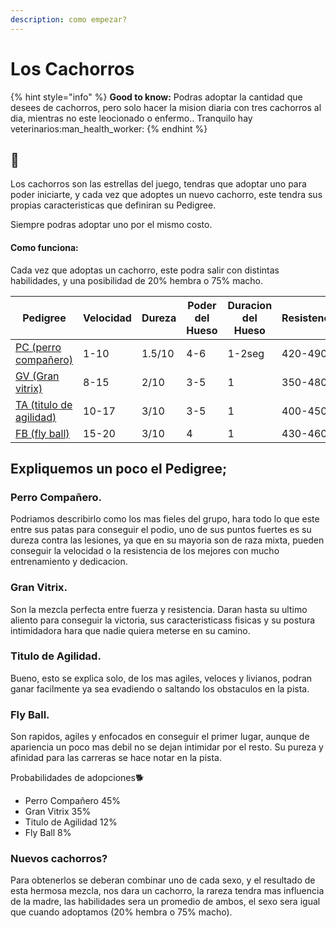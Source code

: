 ```yaml
---
description: como empezar?
---
```


# Los Cachorros

{% hint style="info" %}
**Good to know:** Podras adoptar la cantidad que desees de cachorros, pero solo hacer la mision diaria con tres cachorros al dia, mientras no este leocionado o enfermo.. Tranquilo hay veterinarios:man\_health\_worker:
{% endhint %}

## :dog:

Los cachorros son las estrellas del juego, tendras que adoptar uno para poder iniciarte, y cada vez que adoptes un nuevo cachorro, este tendra sus propias caracteristicas que definiran su Pedigree.

Siempre podras adoptar uno por el mismo costo.

#### Como funciona:&#x20;

Cada vez que adoptas un cachorro, este podra salir con distintas habilidades, y una posibilidad de 20% hembra o 75% macho.

| Pedigree                                                        | Velocidad | Dureza | Poder del Hueso | Duracion del Hueso | Resistencia | velocidad durante la recuperacion |
| --------------------------------------------------------------- | --------- | ------ | --------------- | ------------------ | ----------- | --------------------------------- |
| [PC (perro compañero)](los-cachorros.md#perro-companero.)       | 1-10      | 1.5/10 | 4-6             | 1-2seg             | 420-490     | 34-36%                            |
| [GV (Gran vitrix)](los-cachorros.md#gran-vitrix.)               | 8-15      | 2/10   | 3-5             | 1                  | 350-480     | 28-34%                            |
| [TA (titulo de agilidad)](los-cachorros.md#titulo-de-agilidad.) | 10-17     | 3/10   | 3-5             | 1                  | 400-450     | 30-35%                            |
| [FB (fly ball)](los-cachorros.md#undefined)                     | 15-20     | 3/10   | 4               | 1                  | 430-460     | 32-36%                            |

## **Expliquemos un poco el Pedigree;**

### Perro Compañero.&#x20;

Podriamos describirlo como los mas fieles del grupo, hara todo lo que este entre sus patas para conseguir el podio, uno de sus puntos fuertes es su dureza contra las lesiones, ya que en su mayoria son de raza mixta, pueden conseguir la velocidad o la resistencia de los mejores con mucho entrenamiento y dedicacion.

### Gran Vitrix.&#x20;

Son la mezcla perfecta entre fuerza y resistencia. Daran hasta su ultimo aliento para conseguir la victoria, sus caracteristicass fisicas y su postura intimidadora hara que nadie quiera meterse en su camino.

### Titulo de Agilidad.

Bueno, esto se explica solo, de los mas agiles, veloces y livianos, podran ganar facilmente ya sea evadiendo o saltando los obstaculos en la pista.&#x20;

### Fly Ball.

Son rapidos, agiles y enfocados en conseguir el primer lugar, aunque de apariencia un poco mas debil no se dejan intimidar por el resto. Su pureza y afinidad para las carreras se hace notar en la pista.

Probabilidades de adopciones:dog2:

* Perro Compañero 45%
* Gran Vitrix 35%
* Titulo de Agilidad 12%
* Fly Ball 8%

### Nuevos cachorros?

Para obtenerlos se deberan combinar uno de cada sexo, y el resultado de esta hermosa mezcla, nos dara un cachorro, la rareza tendra mas influencia de la madre, las habilidades sera un promedio de ambos, el sexo sera igual que cuando adoptamos (20% hembra o 75% macho).

